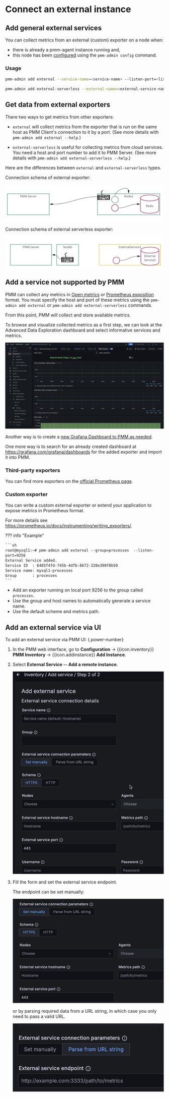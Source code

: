 # Connect an external instance

## Add general external services

You can collect metrics from an external (custom) exporter on a node when:

- there is already a pmm-agent instance running and,
- this node has been [configured](../index.md) using the `pmm-admin config` command.

### Usage

```sh
pmm-admin add external --service-name=<service-name> --listen-port=<listen-port> --metrics-path=<metrics-path> --scheme=<scheme>
```

```sh
pmm-admin add external-serverless --external-name=<external-service-name> --host=<hostname> --listen-port=<listen-port> --metrics-path=<metrics-path> --scheme=<scheme>
```

## Get data from external exporters

There two ways to get metrics from other exporters:

- `external` will collect metrics from the exporter that is run on the same host as PMM Client's connection to it by a port. (See more details with `pmm-admin add external --help`.)

- `external-serverless` is useful for collecting metrics from cloud services. You need a host and port number to add it to PMM Server. (See more details with `pmm-admin add external-serverless --help`.)

Here are the differences between `external` and `external-serverless` types.

Connection schema of external exporter:

![!](../../../_images/PMM_External_Exporter_Schema.jpg)

Connection schema of external serverless exporter:

![!](../../../_images/PMM_External_Serverless_Exporter_Schema.jpg)

## Add a service not supported by PMM

PMM can collect any metrics in [Open metrics](https://openmetrics.io) or [Prometheus exposition](https://prometheus.io/docs/instrumenting/exposition_formats/) format. You must specify the host and port of these metrics using the `pmm-admin add external` or `pmm-admin add external-serverless` commands.

From this point, PMM will collect and store available metrics.

To browse and visualize collected metrics as a first step, we can look at the Advanced Data Exploration dashboard and select informative services and metrics.

![!](../../../_images/PMM_Advanced_Data_Exploration.jpg)

Another way is to create a [new Grafana Dashboard to PMM as needed](https://grafana.com/docs/grafana/latest/best-practices/best-practices-for-creating-dashboards/).

One more way is to search for an already created dashboard at <https://grafana.com/grafana/dashboards> for the added exporter and import it into PMM.

### Third-party exporters

You can find more exporters on the [official Prometheus page](https://prometheus.io/docs/instrumenting/exporters/).

### Custom exporter

You can write a custom external exporter or extend your application to expose metrics in Prometheus format.

For more details see <https://prometheus.io/docs/instrumenting/writing_exporters/>.

??? info "Example"

    ```sh
    root@mysql1:~# pmm-admin add external --group=processes  --listen-port=9256
    External Service added.
    Service ID  : 6485f4fd-745b-4dfb-8b72-328e300f8b50
    Service name: mysql1-processes
    Group       : processes
    ```

- Add an exporter running on local port 9256 to the group called `processes`.
- Use the group and host names to automatically generate a service name.
- Use the default scheme and metrics path.

## Add an external service via UI

To add an external service via PMM UI:
{.power-number}

1. In the PMM web interface, go to <i class="uil uil-cog"></i> **Configuration** → {{icon.inventory}} **PMM Inventory** → {{icon.addinstance}} **Add Instance**.

2. Select **External Service -- Add a remote instance**.

    ![!](../../../_images/PMM_External_Serverless.png)

3. Fill the form and set the external service endpoint.

    The endpoint can be set manually:

    ![!](../../../_images/PMM_External_Serverless_switcher_manually.png)

    or by parsing required data from a URL string, in which case you only need to pass a valid URL.

    ![!](../../../_images/PMM_External_Serverless_switcher.png)

